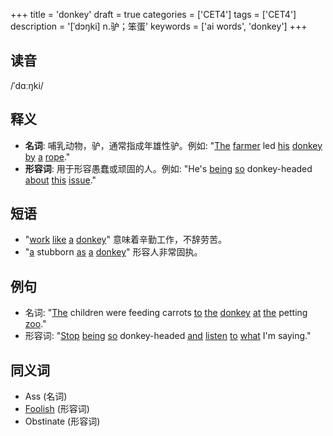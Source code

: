 +++
title = 'donkey'
draft = true
categories = ['CET4']
tags = ['CET4']
description = '[ˈdɔŋki] n.驴；笨蛋'
keywords = ['ai words', 'donkey']
+++

## 读音
/ˈdɑːŋki/

## 释义
- **名词**: 哺乳动物，驴，通常指成年雄性驴。例如: "[The](/post/the/) [farmer](/post/farmer/) led [his](/post/his/) [donkey](/post/donkey/) [by](/post/by/) [a](/post/a/) [rope](/post/rope/)."
- **形容词**: 用于形容愚蠢或顽固的人。例如: "He's [being](/post/being/) [so](/post/so/) donkey-headed [about](/post/about/) [this](/post/this/) [issue](/post/issue/)."

## 短语
- "[work](/post/work/) [like](/post/like/) [a](/post/a/) [donkey](/post/donkey/)" 意味着辛勤工作，不辞劳苦。
- "[a](/post/a/) stubborn [as](/post/as/) [a](/post/a/) [donkey](/post/donkey/)" 形容人非常固执。

## 例句
- 名词: "[The](/post/the/) children were feeding carrots [to](/post/to/) [the](/post/the/) [donkey](/post/donkey/) [at](/post/at/) [the](/post/the/) petting [zoo](/post/zoo/)."
- 形容词: "[Stop](/post/stop/) [being](/post/being/) [so](/post/so/) donkey-headed [and](/post/and/) [listen](/post/listen/) [to](/post/to/) [what](/post/what/) I'm saying."

## 同义词
- Ass (名词)
- [Foolish](/post/foolish/) (形容词)
- Obstinate (形容词)
